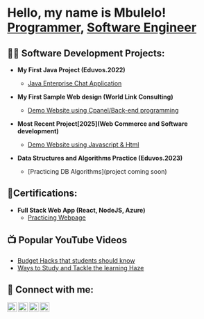 <h1>Hello, my name is Mbulelo! <br/><a href="https://github.com/MbuleloMtshu">Programmer</a>, <a href="www.linkedin.com/in/mbulelo-mtshutshisi-6024451a8">Software Engineer</a>

<h2>👨‍💻 Software Development Projects:</h2>

- <b>My First Java Project (Eduvos.2022)</b>
  - [Java Enterprise Chat Application](https://github.com/MbuleloMtshu/ProductMultiply/blob/main/README.md)

- <b>My First Sample Web design (World Link Consulting)</b>
  - [Demo Website using Cpanel/Back-end programming](https://hymalayafreight.co.za/)

- <b>Most Recent Project[2025](Web Commerce and Software development)</b>
  - [Demo Website using Javascript & Html](https://gwglassinfo.s3.eu-north-1.amazonaws.com/MainPage.html)
  
- <b>Data Structures and Algorithms Practice (Eduvos.2023)</b>
  - [Practicing DB Algorithms](project coming soon)

<h2>📄Certifications:</h2>

- <b>Full Stack Web App (React, NodeJS, Azure)</b>
  - [Practicing Webpage](https://github.com/MbuleloMtshu/ProductMultiply/blob/main/README.md) 

<h2>📺 Popular YouTube Videos</h2>

- [Budget Hacks that students should know](https://youtu.be/0LQsIUBLE1o)
- [Ways to Study and Tackle the learning Haze](https://youtu.be/dV_x9uYXWGU)

<h2> 🤳 Connect with me:</h2>

[<img align="left" alt="MbuleloMtshu | YouTube" width="22px" src="https://cdn.jsdelivr.net/npm/simple-icons@v3/icons/youtube.svg" />][youtube]
[<img align="left" alt="MbuleloMtshu | Twitter" width="22px" src="https://cdn.jsdelivr.net/npm/simple-icons@v3/icons/twitter.svg" />][twitter]
[<img align="left" alt="MbuleloMtshu | LinkedIn" width="22px" src="https://cdn.jsdelivr.net/npm/simple-icons@v3/icons/linkedin.svg" />][linkedin]
[<img align="left" alt="MbuleloMtshu | Instagram" width="22px" src="https://cdn.jsdelivr.net/npm/simple-icons@v3/icons/instagram.svg" />][instagram]

[twitter]: https://twitter.com/MbuleloMtshu
[youtube]:https://www.youtube.com/channel/UCZrZN7aPZrMCj-W5ZZgqO8Q
[instagram]: https://www.instagram.com/mbulelo_mtshu/
[linkedin]: https://www.linkedin.com/in/mbulelo-mtshutshisi-6024451a8

<!--
**joshmadakor1/joshmadakor1** is a ✨ _special_ ✨ repository because its `README.md` (this file) appears on your GitHub profile.

Here are some ideas to get you started:

- 🔭 I’m currently working on ...
- 🌱 I’m currently learning ...
- 👯 I’m looking to collaborate on ...
- 🤔 I’m looking for help with ...
- 💬 Ask me about ...
- 📫 How to reach me: ...
- 😄 Pronouns: ...
- ⚡ Fun fact: ...
-->
